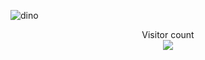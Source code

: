 
![dino](https://user-images.githubusercontent.com/29105876/168447806-bb29948f-229b-4f42-b5ca-227390f5c57c.gif)

<p align="center"> 
  Visitor count<br>
  <img src="https://profile-counter.glitch.me/dennohpeter/count.svg" />
</p>

